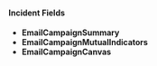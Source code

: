 
#### Incident Fields
- **EmailCampaignSummary**
- **EmailCampaignMutualIndicators**
- **EmailCampaignCanvas**
